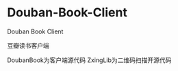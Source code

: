 Douban-Book-Client
==================

Douban Book Client

豆瓣读书客户端

DoubanBook为客户端源代码
ZxingLib为二维码扫描开源代码
